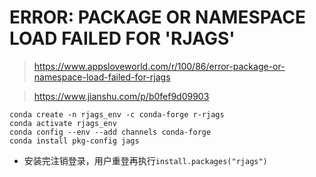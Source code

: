 # ERROR: PACKAGE OR NAMESPACE LOAD FAILED FOR 'RJAGS'

> https://www.appsloveworld.com/r/100/86/error-package-or-namespace-load-failed-for-rjags

> https://www.jianshu.com/p/b0fef9d09903


``` shell
conda create -n rjags_env -c conda-forge r-rjags
conda activate rjags_env
conda config --env --add channels conda-forge
conda install pkg-config jags

```

* 安装完注销登录，用户重登再执行```install.packages("rjags")```